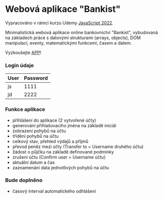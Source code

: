# Webová aplikace "Bankist"

Vypracováno v rámci kurzu Udemy [JavaScript 2022](https://www.udemy.com/share/101Wfe3@UU_sO7bHCOB5DskVqswTPSr2eV0ovdIGr6rsuhWSq1gkCF8cadYTIoAo8LLt7UczCw==/).

Minimalistická webová aplikace online bankovnictví "Bankist", vybudovaná na základech práce s datovými strukturami (arrays, objects), DOM manipulací, eventy, matematickými funkcemi, časem a datem.

Vyzkoušejte [APP](https://ballaylukas.github.io/App-Bankist/)!

### Login údaje

| User | Password |
| ----------- | ----------- |
| js | 1111 |
| jd | 2222 |

### Funkce aplikace
* přihlášení do aplikace (2 vytvořené účty)
* generování přihlašovacího jména na základě iniciál
* zobrazení pohybů na účtu
* třídění pohybů na účtu
* celkový stav, přehled výdajů a příjmů
* převod peněz mezi účty (Transfer to = Username druhého účtu)
* žádost o půjčku na základě definované podmínky
* zrušení účtu (Confirm user = Username účtu)
* aktuální datum a čas
* zaznamenání data jednotlivých pohybů na účtu

### Bude doplněno
* časový interval automatického odhlášení
